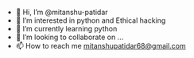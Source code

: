 - 👋 Hi, I’m @mitanshu-patidar
- 👀 I’m interested in python and Ethical hacking
- 🌱 I’m currently learning python
- 💞️ I’m looking to collaborate on ...
- 📫 How to reach me mitanshupatidar68@gmail.com

<!---
mitanshu-patidar/mitanshu-patidar is a ✨ special ✨ repository because its `README.md` (this file) appears on your GitHub profile.
You can click the Preview link to take a look at your changes.
--->
